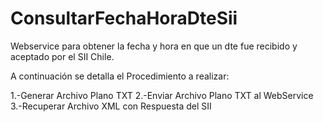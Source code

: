 # ConsultarFechaHoraDteSii
Webservice para obtener la fecha y hora en que un dte fue recibido y aceptado por el SII Chile.

A continuación se detalla el Procedimiento a realizar:

1.-Generar Archivo Plano TXT
2.-Enviar Archivo Plano TXT al WebService
3.-Recuperar Archivo XML con Respuesta del SII
